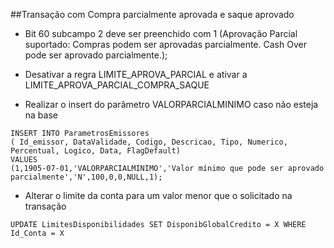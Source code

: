 ##Transação com Compra parcialmente aprovada e saque aprovado
- Bit 60 subcampo 2 deve ser preenchido com 1 (Aprovação Parcial suportado: Compras podem ser aprovadas parcialmente. Cash Over pode ser aprovado parcialmente.);

- Desativar a regra LIMITE_APROVA_PARCIAL e ativar a LIMITE_APROVA_PARCIAL_COMPRA_SAQUE

- Realizar o insert do parâmetro VALORPARCIALMINIMO caso não esteja na base


```
INSERT INTO ParametrosEmissores 
( Id_emissor, DataValidade, Codigo, Descricao, Tipo, Numerico, Percentual, Logico, Data, FlagDefault)
VALUES 
(1,1905-07-01,'VALORPARCIALMINIMO','Valor mínimo que pode ser aprovado parcialmente','N',100,0,0,NULL,1);
```


- Alterar o limite da conta para um valor menor que o solicitado na transação


```
UPDATE LimitesDisponibilidades SET DisponibGlobalCredito = X WHERE Id_Conta = X
```
